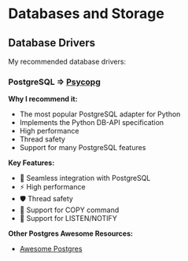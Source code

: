 # Databases and Storage

## Database Drivers

My recommended database drivers:

### PostgreSQL => [Psycopg](https://www.psycopg.org/)

**Why I recommend it:**

- The most popular PostgreSQL adapter for Python
- Implements the Python DB-API specification
- High performance
- Thread safety
- Support for many PostgreSQL features

**Key Features:**

- 🔗 Seamless integration with PostgreSQL
- ⚡️ High performance
- 🛡️ Thread safety
- 📰 Support for COPY command
- 📃 Support for LISTEN/NOTIFY

**Other Postgres Awesome Resources:**

- [Awesome Postgres](https://github.com/dhamaniasad/awesome-postgres)

<!-- ## ORMs

My recommended ORMs: -->

<!-- ## Caching

My recommended caching solutions: -->

<!-- ## Database Tools

My recommended database tools: -->
